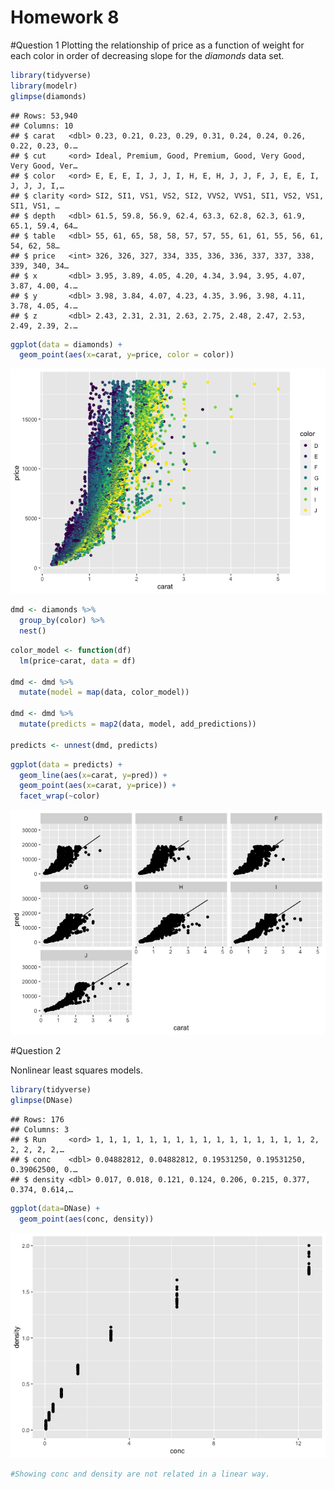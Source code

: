 Homework 8
================

\#Question 1 Plotting the relationship of price as a function of weight
for each color in order of decreasing slope for the *diamonds* data set.

``` r
library(tidyverse)
library(modelr)
glimpse(diamonds)
```

    ## Rows: 53,940
    ## Columns: 10
    ## $ carat   <dbl> 0.23, 0.21, 0.23, 0.29, 0.31, 0.24, 0.24, 0.26, 0.22, 0.23, 0.…
    ## $ cut     <ord> Ideal, Premium, Good, Premium, Good, Very Good, Very Good, Ver…
    ## $ color   <ord> E, E, E, I, J, J, I, H, E, H, J, J, F, J, E, E, I, J, J, J, I,…
    ## $ clarity <ord> SI2, SI1, VS1, VS2, SI2, VVS2, VVS1, SI1, VS2, VS1, SI1, VS1, …
    ## $ depth   <dbl> 61.5, 59.8, 56.9, 62.4, 63.3, 62.8, 62.3, 61.9, 65.1, 59.4, 64…
    ## $ table   <dbl> 55, 61, 65, 58, 58, 57, 57, 55, 61, 61, 55, 56, 61, 54, 62, 58…
    ## $ price   <int> 326, 326, 327, 334, 335, 336, 336, 337, 337, 338, 339, 340, 34…
    ## $ x       <dbl> 3.95, 3.89, 4.05, 4.20, 4.34, 3.94, 3.95, 4.07, 3.87, 4.00, 4.…
    ## $ y       <dbl> 3.98, 3.84, 4.07, 4.23, 4.35, 3.96, 3.98, 4.11, 3.78, 4.05, 4.…
    ## $ z       <dbl> 2.43, 2.31, 2.31, 2.63, 2.75, 2.48, 2.47, 2.53, 2.49, 2.39, 2.…

``` r
ggplot(data = diamonds) +
  geom_point(aes(x=carat, y=price, color = color))
```

![](hw_8_files/figure-gfm/unnamed-chunk-1-1.png)<!-- -->

``` r
dmd <- diamonds %>%
  group_by(color) %>%
  nest()
```

``` r
color_model <- function(df)
  lm(price~carat, data = df)

dmd <- dmd %>%
  mutate(model = map(data, color_model))

dmd <- dmd %>%
  mutate(predicts = map2(data, model, add_predictions))

predicts <- unnest(dmd, predicts)
```

``` r
ggplot(data = predicts) +
  geom_line(aes(x=carat, y=pred)) +
  geom_point(aes(x=carat, y=price)) +
  facet_wrap(~color)
```

![](hw_8_files/figure-gfm/unnamed-chunk-3-1.png)<!-- -->

\#Question 2

Nonlinear least squares models.

``` r
library(tidyverse)
glimpse(DNase)
```

    ## Rows: 176
    ## Columns: 3
    ## $ Run     <ord> 1, 1, 1, 1, 1, 1, 1, 1, 1, 1, 1, 1, 1, 1, 1, 1, 2, 2, 2, 2, 2,…
    ## $ conc    <dbl> 0.04882812, 0.04882812, 0.19531250, 0.19531250, 0.39062500, 0.…
    ## $ density <dbl> 0.017, 0.018, 0.121, 0.124, 0.206, 0.215, 0.377, 0.374, 0.614,…

``` r
ggplot(data=DNase) +
  geom_point(aes(conc, density))
```

![](hw_8_files/figure-gfm/unnamed-chunk-4-1.png)<!-- -->

``` r
#Showing conc and density are not related in a linear way.
```
